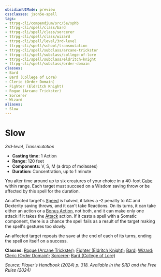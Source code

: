 ```yaml
---
obsidianUIMode: preview
cssclasses: json5e-spell
tags:
- ttrpg-cli/compendium/src/5e/xphb
- ttrpg-cli/spell/class/bard
- ttrpg-cli/spell/class/sorcerer
- ttrpg-cli/spell/class/wizard
- ttrpg-cli/spell/level/3rd-level
- ttrpg-cli/spell/school/transmutation
- ttrpg-cli/spell/subclass/arcane-trickster
- ttrpg-cli/spell/subclass/college-of-lore
- ttrpg-cli/spell/subclass/eldritch-knight
- ttrpg-cli/spell/subclass/order-domain
classes:
- Bard
- Bard (College of Lore)
- Cleric (Order Domain)
- Fighter (Eldritch Knight)
- Rogue (Arcane Trickster)
- Sorcerer
- Wizard
aliases:
- Slow
---
```

# Slow
*3rd-level, Transmutation*  


- **Casting time:** 1 Action
- **Range:** 120 feet
- **Components:** V, S, M (a drop of molasses)
- **Duration:** Concentration, up to 1 minute

You alter time around up to six creatures of your choice in a 40-foot [Cube](Інструменти%20ДМ/CLI/rules/variant-rules/cube-area-of-effect-xphb.md) within range. Each target must succeed on a Wisdom saving throw or be affected by this spell for the duration.

An affected target's [Speed](Інструменти%20ДМ/CLI/rules/variant-rules/speed-xphb.md) is halved, it takes a -2 penalty to AC and Dexterity saving throws, and it can't take Reactions. On its turns, it can take either an action or a [Bonus Action](Інструменти%20ДМ/CLI/rules/variant-rules/bonus-action-xphb.md), not both, and it can make only one attack if it takes the [Attack](Інструменти%20ДМ/CLI/rules/actions.md#Attack) action. If it casts a spell with a Somatic component, there is a  chance the spell fails as a result of the target making the spell's gestures too slowly.

An affected target repeats the save at the end of each of its turns, ending the spell on itself on a success.

**Classes**: [Rogue (Arcane Trickster)](Інструменти%20ДМ/CLI/lists/list-spells-classes-arcane-trickster-xphb.md "subclass=XPHB;class=XPHB"); [Fighter (Eldritch Knight)](Інструменти%20ДМ/CLI/lists/list-spells-classes-eldritch-knight-xphb.md "subclass=XPHB;class=XPHB"); [Bard](Інструменти%20ДМ/CLI/lists/list-spells-classes-bard.md); [Wizard](Інструменти%20ДМ/CLI/lists/list-spells-classes-wizard.md); [Cleric (Order Domain)](Інструменти%20ДМ/CLI/lists/list-spells-classes-order-domain-tce.md "subclass=TCE;class=XPHB"); [Sorcerer](Інструменти%20ДМ/CLI/lists/list-spells-classes-sorcerer.md); [Bard (College of Lore)](Інструменти%20ДМ/CLI/lists/list-spells-classes-college-of-lore-xphb.md "subclass=XPHB;class=XPHB")

*Source: Player's Handbook (2024) p. 318. Available in the <span title='Systems Reference Document (5.2)'>SRD</span> and the Free Rules (2024)*